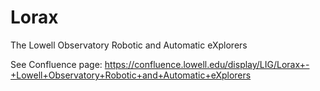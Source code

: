 # Lorax
The Lowell Observatory Robotic and Automatic eXplorers

See Confluence page:
https://confluence.lowell.edu/display/LIG/Lorax+-+Lowell+Observatory+Robotic+and+Automatic+eXplorers
